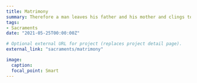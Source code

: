 ```yaml
---
title: Matrimony
summary: Therefore a man leaves his father and his mother and clings to his wife, and they become one flesh. - Genesis 2:24
tags:
- Sacraments
date: "2021-05-25T00:00:00Z"

# Optional external URL for project (replaces project detail page).
external_link: "sacraments/matrimony"

image:
  caption:
  focal_point: Smart
---
```


